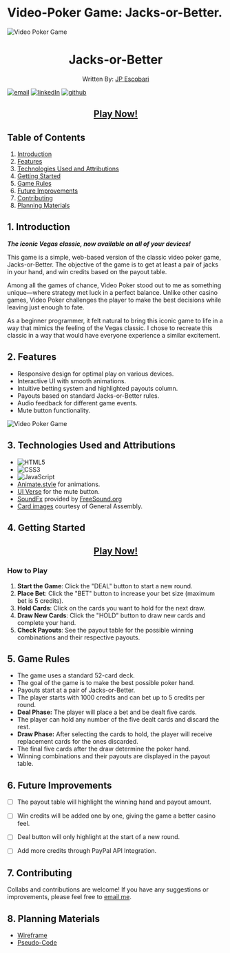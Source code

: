 # Video-Poker Game: Jacks-or-Better.

![Video Poker Game](https://i.imgur.com/rVTEzU3.png)


<h1 style="text-align: center;">Jacks-or-Better</h1>

<p align="center">Written By: <a href="https://www.linkedin.com/in/juanpabloescobari">JP Escobari</a></p>

<a href='mailto:jpe911@gmail.com'>![email](https://img.shields.io/badge/Gmail-D14836?style=for-the-badge&logo=gmail&logoColor=white)</a> <a href='www.linkedin.com/in/juanpabloescobari'>![linkedIn](https://img.shields.io/badge/LinkedIn-0077B5?style=for-the-badge&logo=linkedin&logoColor=white)</a>
<a href='https://github.com/Cone911'> ![github](https://img.shields.io/badge/GitHub%20Pages-222222?style=for-the-badge&logo=GitHub%20Pages&logoColor=white)</a>

<h2 align="center"><strong><a href="https://cone911.github.io/Video-Poker/">Play Now!</a></strong></h2>



## Table of Contents
1. [Introduction](#1-introduction)
2. [Features](#2-features)
3. [Technologies Used and Attributions](#3-technologies-used)
4. [Getting Started](#4-getting-started)
5. [Game Rules](#5-game-rules)
6. [Future Improvements](#6-future-improvements)
7. [Contributing](#7-contributing)
8. [Planning Materials](#8-planning-materials)


## 1. Introduction
***The iconic Vegas classic, now available on all of your devices!***

This game is a simple, web-based version of the classic video poker game, Jacks-or-Better. The objective of the game is to get at least a pair of jacks in your hand, and win credits based on the payout table.

Among all the games of chance, Video Poker stood out to me as something unique—where strategy met luck in a perfect balance. Unlike other casino games, Video Poker challenges the player to make the best decisions while leaving just enough to fate.

As a beginner programmer, it felt natural to bring this iconic game to life in a way that mimics the feeling of the Vegas classic. I chose to recreate this classic in a way that would have everyone experience a similar excitement.

## 2. Features
- Responsive design for optimal play on various devices.
- Interactive UI with smooth animations.
- Intuitive betting system and highlighted payouts column.
- Payouts based on standard Jacks-or-Better rules.
- Audio feedback for different game events.
- Mute button functionality.

![Video Poker Game](https://i.imgur.com/x90BVP8.png)

## 3. Technologies Used and Attributions
- ![HTML5](https://img.shields.io/badge/HTML5-E34F26?style=for-the-badge&logo=html5&logoColor=white)
- ![CSS3](https://img.shields.io/badge/CSS3-1572B6?style=for-the-badge&logo=css3&logoColor=white)
- ![JavaScript](https://img.shields.io/badge/JavaScript-323330?style=for-the-badge&logo=javascript&logoColor=F7DF1E)
- [Animate.style](https://animate.style/) for animations.
- [UI Verse](https://uiverse.io/) for the mute button.
- [SoundFx](https://freesound.org/) provided by [FreeSound.org](https://freesound.org/)
- [Card images](https://www.generalassemb.ly) courtesy of General Assembly.


## 4. Getting Started
<h2 align="center"><strong><a href="https://cone911.github.io/Video-Poker/">Play Now!</a></strong></h2>

### How to Play
1. **Start the Game**: Click the "DEAL" button to start a new round.
2. **Place Bet**: Click the "BET" button to increase your bet size (maximum bet is 5 credits).
3. **Hold Cards**: Click on the cards you want to hold for the next draw.
4. **Draw New Cards**: Click the "HOLD" button to draw new cards and complete your hand.
5. **Check Payouts**: See the payout table for the possible winning combinations and their respective payouts.

## 5. Game Rules
- The game uses a standard 52-card deck.
- The goal of the game is to make the best possible poker hand.
- Payouts start at a pair of Jacks-or-Better.
- The player starts with 1000 credits and can bet up to 5 credits per round.
- **Deal Phase:** The player will place a bet and be dealt five cards.
- The player can hold any number of the five dealt cards and discard the rest.
- **Draw Phase:** After selecting the cards to hold, the player will receive replacement cards for the ones discarded.
- The final five cards after the draw determine the poker hand.
- Winning combinations and their payouts are displayed in the payout table.

## 6. Future Improvements
- [  ] The payout table will highlight the winning hand and payout amount.
- [  ] Win credits will be added one by one, giving the game a better casino feel.
- [  ] Deal button will only highlight at the start of a new round.
- [  ] Add more credits through PayPal API Integration.


## 7. Contributing
Collabs and contributions are welcome! If you have any suggestions or improvements, please feel free to <a href='mailto:jpe911@gmail.com'>email me</a>.

## 8. Planning Materials
- [Wireframe](https://drive.google.com/file/d/1CPzw0c2TKL9GkkvKuoI3dK0qTbhrCXHn/view?usp=drive_link)
- [Pseudo-Code](https://drive.google.com/file/d/1CPnfVtPS04vutan4FbVGNr8sEh3vwk8q/view?usp=sharing)
